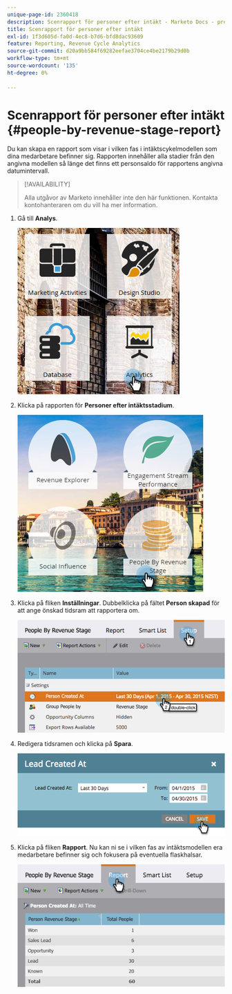 ```yaml
---
unique-page-id: 2360418
description: Scenrapport för personer efter intäkt - Marketo Docs - produktdokumentation
title: Scenrapport för personer efter intäkt
exl-id: 1f3d605d-fa0d-4ec8-b7d6-bfd8dac93609
feature: Reporting, Revenue Cycle Analytics
source-git-commit: d20a9bb584f69282eefae3704ce4be2179b29d0b
workflow-type: tm+mt
source-wordcount: '135'
ht-degree: 0%

---
```


# Scenrapport för personer efter intäkt {#people-by-revenue-stage-report}

Du kan skapa en rapport som visar i vilken fas i intäktscykelmodellen som dina medarbetare befinner sig. Rapporten innehåller alla stadier från den angivna modellen så länge det finns ett personsaldo för rapportens angivna datumintervall.

>[!AVAILABILITY]
>
>Alla utgåvor av Marketo innehåller inte den här funktionen. Kontakta kontohanteraren om du vill ha mer information.

1. Gå till **Analys**.

   ![](assets/image2017-3-27-15-3a43-3a55.png)

1. Klicka på rapporten för **Personer efter intäktsstadium**.

   ![](assets/image2017-3-27-15-3a46-3a27.png)

1. Klicka på fliken **Inställningar**. Dubbelklicka på fältet **Person skapad** för att ange önskad tidsram att rapportera om.

   ![](assets/image2017-3-28-8-3a6-3a23.png)

1. Redigera tidsramen och klicka på **Spara**.

   ![](assets/image2015-4-29-12-3a11-3a31.png)

1. Klicka på fliken **Rapport**. Nu kan ni se i vilken fas av intäktsmodellen era medarbetare befinner sig och fokusera på eventuella flaskhalsar.

   ![](assets/image2017-3-28-8-3a6-3a48.png)
